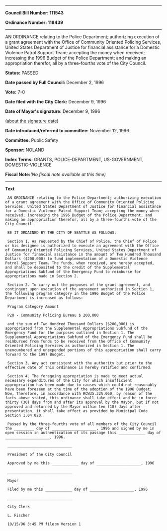 

********

**Council Bill Number: 111543**
   
**Ordinance Number: 118439**
********

 AN ORDINANCE relating to the Police Department; authorizing execution of a grant agreement with the Office of Community Oriented Policing Services, United States Department of Justice for financial assistance for a Domestic Violence Patrol Support Team; accepting the money when received; increasing the 1996 Budget of the Police Department; and making an appropriation therefor, all by a three-fourths vote of the City Council.

**Status:** PASSED
   
**Date passed by Full Council:** December 2, 1996
   
**Vote:** 7-0
   
**Date filed with the City Clerk:** December 9, 1996
   
**Date of Mayor's signature:** December 9, 1996
   
[(about the signature date)](/~public/approvaldate.htm)
   
   
   
**Date introduced/referred to committee:** November 12, 1996
   
**Committee:** Public Safety
   
**Sponsor:** NOLAND
   
   
**Index Terms:** GRANTS, POLICE-DEPARTMENT, US-GOVERNMENT, DOMESTIC-VIOLENCE

**Fiscal Note:**_(No fiscal note available at this time)_

********

**Text**
   
```
 AN ORDINANCE relating to the Police Department; authorizing execution of a grant agreement with the Office of Community Oriented Policing Services, United States Department of Justice for financial assistance for a Domestic Violence Patrol Support Team; accepting the money when received; increasing the 1996 Budget of the Police Department; and making an appropriation therefor, all by a three-fourths vote of the City Council.

 BE IT ORDAINED BY THE CITY OF SEATTLE AS FOLLOWS:

 Section 1. As requested by the Chief of Police, the Chief of Police or his designee is authorized to execute an agreement with the Office of Community Oriented Policing Services, United States Department of Justice for financial assistance in the amount of Two Hundred Thousand Dollars ($200,000) to fund implementation of a Domestic Violence Patrol Support Team. The funds, when received, are hereby accepted, and shall be deposited to the credit of the Supplemental Appropriations Subfund of the Emergency Fund to reimburse for appropriations made in Section 2.

 Section 2. To carry out the purposes of the grant agreement, and contingent upon execution of the agreement authorized in Section 1, the following program category in the 1996 Budget of the Police Department is increased as follows:

 Program Category Amount

 P20 - Community Policing Bureau $ 200,000

 and the sum of Two Hundred Thousand Dollars ($200,000) is appropriated from the Supplemental Appropriations Subfund of the Emergency Fund for the purposes outlined in Section 1. The Supplemental Appropriations Subfund of the Emergency Fund shall be reimbursed from funds to be received from the Office of Community Oriented Policing Services as authorized in Section 1. The unencumbered and unexpended portions of this appropriation shall carry forward to the 1997 Budget.

 Section 3. Any act consistent with the authority but prior to the effective date of this ordinance is hereby ratified and confirmed.

 Section 4. The foregoing appropriation is made to meet actual necessary expenditures of the City for which insufficient appropriation has been made due to causes which could not reasonably have been foreseen at the time of the adoption of the 1996 Budget; Now, Therefore, in accordance with RCW35.32A.060, by reason of the facts above stated, this ordinance shall take effect and be in force thirty (30) days from and after its approval by the Mayor, but if not approved and returned by the Mayor within ten (10) days after presentation, it shall take effect as provided by Municipal Code Section 1.04.020.

 Passed by the three-fourths vote of all members of the City Council the _________ day of ____________________, 1996 and signed by me in open session in authentication of its passage this ____________ day of ____________________, 1996.

 _____________________________

 President of the City Council

 Approved by me this ____________ day of ____________________, 1996

 _____________________________

 Mayor

 Filed by me this ____________ day of ____________________, 1996

 _____________________________

 City Clerk

 L. Fischer

 10/15/96 3:45 PM file:m Version 1

```
